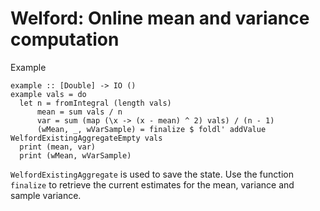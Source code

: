 # Welford: Online mean and variance computation


Example

    example :: [Double] -> IO ()
    example vals = do
      let n = fromIntegral (length vals)
          mean = sum vals / n
          var = sum (map (\x -> (x - mean) ^ 2) vals) / (n - 1)
          (wMean, _, wVarSample) = finalize $ foldl' addValue WelfordExistingAggregateEmpty vals
      print (mean, var)
      print (wMean, wVarSample)


`WelfordExistingAggregate` is used to save the state. Use the function `finalize` to retrieve the current estimates for the mean, variance and sample variance.
